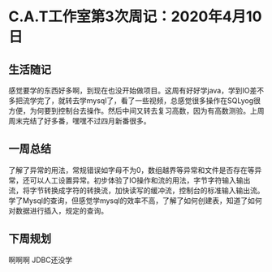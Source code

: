 # C.A.T工作室第3次周记：2020年4月10日

## 生活随记

感觉要学的东西好多啊，到现在也没开始做项目。这周有好好学java，学到IO差不多把流学完了，就转去学mysql了，看了一些视频，总感觉很多操作在SQLyog很方便，为何要到控制台去操作。然后中间又转去复习高数，因为有高数测验。上周周末完结了好多番，嘿嘿不过四月新番很多。



## 一周总结

了解了异常的用法，常规错误如字母不为0，数组越界等异常和文件是否存在等异常，还可以人工设置异常。初步体验了IO操作和流的用法，字节字符输入输出流，将字节转换成字符的转换流，加快读写的缓冲流，控制台的标准输入输出流。学了Mysql的查询，但感觉学mysql的效率不高，了解了如何创建表，知道了如何对数据进行插入，规定的查询。



## 下周规划

啊啊啊 JDBC还没学
